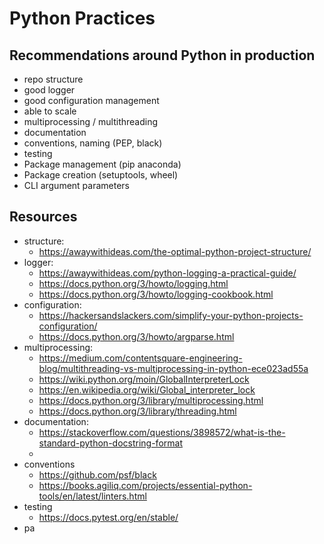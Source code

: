 # Python Practices

## Recommendations around Python in production

- repo structure
- good logger
- good configuration management
- able to scale
- multiprocessing / multithreading
- documentation
- conventions, naming (PEP, black)
- testing
- Package management (pip anaconda)
- Package creation (setuptools, wheel)
- CLI argument parameters

## Resources

- structure:
    - https://awaywithideas.com/the-optimal-python-project-structure/
- logger: 
    - https://awaywithideas.com/python-logging-a-practical-guide/
    - https://docs.python.org/3/howto/logging.html
    - https://docs.python.org/3/howto/logging-cookbook.html
- configuration:
    - https://hackersandslackers.com/simplify-your-python-projects-configuration/
    - https://docs.python.org/3/howto/argparse.html
- multiprocessing:
    - https://medium.com/contentsquare-engineering-blog/multithreading-vs-multiprocessing-in-python-ece023ad55a
    - https://wiki.python.org/moin/GlobalInterpreterLock
    - https://en.wikipedia.org/wiki/Global_interpreter_lock
    - https://docs.python.org/3/library/multiprocessing.html
    - https://docs.python.org/3/library/threading.html
- documentation:
    - https://stackoverflow.com/questions/3898572/what-is-the-standard-python-docstring-format
    - 
- conventions
    - https://github.com/psf/black
    - https://books.agiliq.com/projects/essential-python-tools/en/latest/linters.html
- testing
    - https://docs.pytest.org/en/stable/
- pa